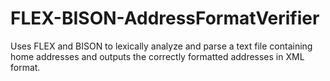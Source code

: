 # FLEX-BISON-AddressFormatVerifier
Uses FLEX and BISON to lexically analyze and parse a text file containing home addresses and outputs the correctly formatted addresses in XML format.
